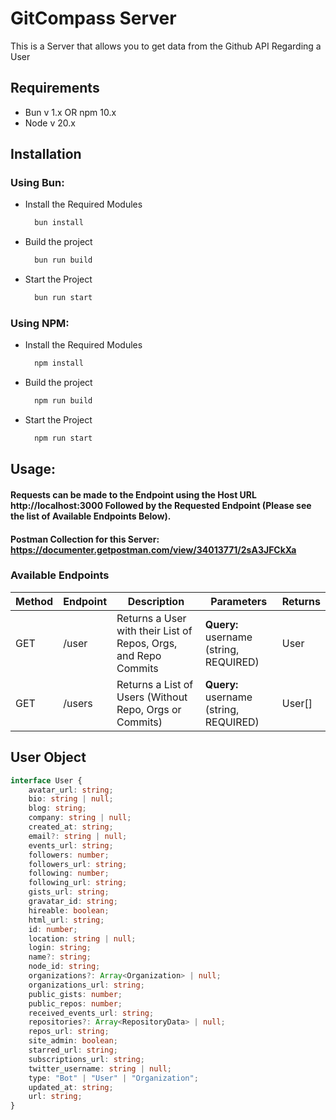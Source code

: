 # GitCompass Server

This is a Server that allows you to get data from the Github API Regarding a User

## Requirements

- Bun v 1.x OR npm 10.x
- Node v 20.x

## Installation

### Using Bun:

- Install the Required Modules

  ```bash
    bun install
  ```

- Build the project

  ```bash
    bun run build
  ```

- Start the Project

  ```bash
    bun run start
  ```

### Using NPM:

- Install the Required Modules

  ```bash
    npm install
  ```

- Build the project

  ```bash
    npm run build
  ```

- Start the Project

  ```bash
    npm run start
  ```

## Usage:

#### Requests can be made to the Endpoint using the Host URL http://localhost:3000 Followed by the Requested Endpoint (Please see the list of Available Endpoints Below).

#### Postman Collection for this Server: https://documenter.getpostman.com/view/34013771/2sA3JFCkXa

### Available Endpoints

| Method | Endpoint | Description                                                     | Parameters                             | Returns |
| ------ | -------- | --------------------------------------------------------------- | -------------------------------------- | ------- |
| GET    | /user    | Returns a User with their List of Repos, Orgs, and Repo Commits | **Query:** username (string, REQUIRED) | User    |
| GET    | /users   | Returns a List of Users (Without Repo, Orgs or Commits)         | **Query:** username (string, REQUIRED) | User[]  |

## User Object

```ts
interface User {
	avatar_url: string;
	bio: string | null;
	blog: string;
	company: string | null;
	created_at: string;
	email?: string | null;
	events_url: string;
	followers: number;
	followers_url: string;
	following: number;
	following_url: string;
	gists_url: string;
	gravatar_id: string;
	hireable: boolean;
	html_url: string;
	id: number;
	location: string | null;
	login: string;
	name?: string;
	node_id: string;
	organizations?: Array<Organization> | null;
	organizations_url: string;
	public_gists: number;
	public_repos: number;
	received_events_url: string;
	repositories?: Array<RepositoryData> | null;
	repos_url: string;
	site_admin: boolean;
	starred_url: string;
	subscriptions_url: string;
	twitter_username: string | null;
	type: "Bot" | "User" | "Organization";
	updated_at: string;
	url: string;
}
```
